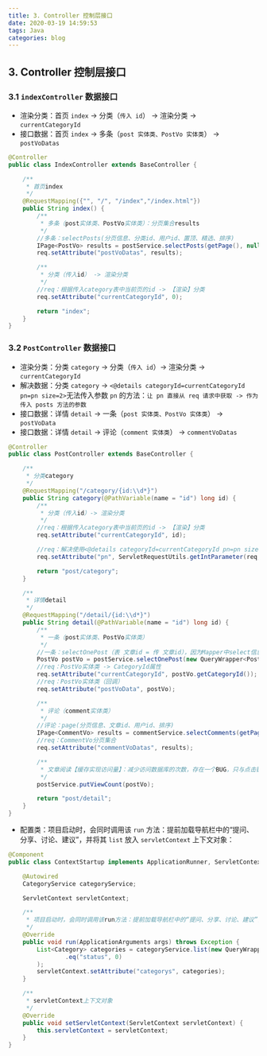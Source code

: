 ```yaml
---
title: 3. Controller 控制层接口
date: 2020-03-19 14:59:53
tags: Java
categories: blog
---
```


## 3. Controller 控制层接口
### 3.1 `indexController` 数据接口
- 渲染分类：首页 `index` -> 分类（`传入 id`） -> 渲染分类 -> `currentCategoryId`
- 接口数据：首页 `index` -> 多条（`post 实体类、PostVo 实体类`） -> `postVoDatas`
```java
@Controller
public class IndexController extends BaseController {

    /**
     * 首页index
     */
    @RequestMapping({"", "/", "/index","/index.html"})
    public String index() {
        /**
         * 多条（post实体类、PostVo实体类）：分页集合results
         */
        //多条：selectPosts(分页信息、分类id、用户id、置顶、精选、排序)
        IPage<PostVo> results = postService.selectPosts(getPage(), null, null, null, null, "created");
        req.setAttribute("postVoDatas", results);

        /**
         * 分类（传入id） -> 渲染分类
         */
        //req：根据传入category表中当前页的id -> 【渲染】分类
        req.setAttribute("currentCategoryId", 0);

        return "index";
    }
}
```

### 3.2 `PostController` 数据接口
- 渲染分类：分类 `category` -> 分类（`传入 id`）-> 渲染分类 -> `currentCategoryId`
- 解决数据：分类 `category` -> `<@details categoryId=currentCategoryId pn=pn size=2>`无法传入参数 `pn` 的方法：`让 pn 直接从 req 请求中获取 -> 作为传入 posts 方法的参数`
- 接口数据：详情 `detail` -> 一条（`post 实体类、PostVo 实体类`） -> `postVoData`
- 接口数据：详情 `detail` -> 评论（`comment 实体类`） -> `commentVoDatas`
```java
@Controller
public class PostController extends BaseController {

    /**
     * 分类category
     */
    @RequestMapping("/category/{id:\\d*}")
    public String category(@PathVariable(name = "id") long id) {
        /**
         * 分类（传入id）-> 渲染分类
         */
        //req：根据传入category表中当前页的id -> 【渲染】分类
        req.setAttribute("currentCategoryId", id);

        //req：解决使用<@details categoryId=currentCategoryId pn=pn size=2>时，无法传入参数pn的方法：让pn直接从req请求中获取 -> 作为传入posts方法的参数
        req.setAttribute("pn", ServletRequestUtils.getIntParameter(req, "pn", 1));

        return "post/category";
    }

    /**
     * 详情detail
     */
    @RequestMapping("/detail/{id:\\d*}")
    public String detail(@PathVariable(name = "id") long id) {
        /**
         * 一条（post实体类、PostVo实体类）
         */
        //一条：selectOnePost（表 文章id = 传 文章id），因为Mapper中select信息中，id过多引起歧义，故采用p.id
        PostVo postVo = postService.selectOnePost(new QueryWrapper<Post>().eq("p.id", id));
        //req：PostVo实体类 -> CategoryId属性
        req.setAttribute("currentCategoryId", postVo.getCategoryId());
        //req：PostVo实体类（回调）
        req.setAttribute("postVoData", postVo);

        /**
         * 评论（comment实体类）
         */
        //评论：page(分页信息、文章id、用户id、排序)
        IPage<CommentVo> results = commentService.selectComments(getPage(), postVo.getId(), null, "created");
        //req：CommentVo分页集合
        req.setAttribute("commentVoDatas", results);

        /**
         * 文章阅读【缓存实现访问量】：减少访问数据库的次数，存在一个BUG，只与点击链接的次数相关，没有与用户的id进行绑定
         */
        postService.putViewCount(postVo);

        return "post/detail";
    }
}
```
- 配置类：项目启动时，会同时调用该 `run` 方法：提前加载导航栏中的“提问、分享、讨论、建议”，并将其 `list` 放入 `servletContext` 上下文对象：
```java
@Component
public class ContextStartup implements ApplicationRunner, ServletContextAware {

    @Autowired
    CategoryService categoryService;

    ServletContext servletContext;

    /**
     * 项目启动时，会同时调用该run方法：提前加载导航栏中的“提问、分享、讨论、建议”，并将其list放入servletContext上下文对象
     */
    @Override
    public void run(ApplicationArguments args) throws Exception {
        List<Category> categories = categoryService.list(new QueryWrapper<Category>()
                .eq("status", 0)
        );
        servletContext.setAttribute("categorys", categories);
    }

    /**
     * servletContext上下文对象
     */
    @Override
    public void setServletContext(ServletContext servletContext) {
        this.servletContext = servletContext;
    }
}
```